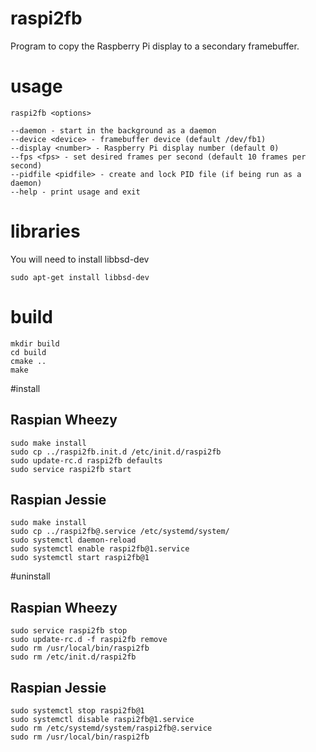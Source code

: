 # raspi2fb
Program to copy the Raspberry Pi display to a secondary framebuffer.
# usage

    raspi2fb <options>

    --daemon - start in the background as a daemon
    --device <device> - framebuffer device (default /dev/fb1)
    --display <number> - Raspberry Pi display number (default 0)
    --fps <fps> - set desired frames per second (default 10 frames per second)
    --pidfile <pidfile> - create and lock PID file (if being run as a daemon)
    --help - print usage and exit
# libraries
You will need to install libbsd-dev

    sudo apt-get install libbsd-dev
# build
    mkdir build
    cd build
    cmake ..
    make
#install
## Raspian Wheezy
    sudo make install
    sudo cp ../raspi2fb.init.d /etc/init.d/raspi2fb
    sudo update-rc.d raspi2fb defaults
    sudo service raspi2fb start
## Raspian Jessie
	sudo make install
	sudo cp ../raspi2fb@.service /etc/systemd/system/
	sudo systemctl daemon-reload
	sudo systemctl enable raspi2fb@1.service
	sudo systemctl start raspi2fb@1
#uninstall
## Raspian Wheezy
    sudo service raspi2fb stop
    sudo update-rc.d -f raspi2fb remove
    sudo rm /usr/local/bin/raspi2fb
    sudo rm /etc/init.d/raspi2fb
## Raspian Jessie
	sudo systemctl stop raspi2fb@1
	sudo systemctl disable raspi2fb@1.service
	sudo rm /etc/systemd/system/raspi2fb@.service
	sudo rm /usr/local/bin/raspi2fb
